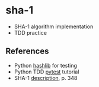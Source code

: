 # sha-1
* SHA-1 algorithm implementation
* TDD practice

## References
* Python [hashlib](https://docs.python.org/3/library/hashlib.html) for testing
* Python TDD [pytest](https://dev.to/wangonya/python-tdd-with-pytest-----getting-started-4l07) tutorial
* SHA-1 [description](http://citeseerx.ist.psu.edu/viewdoc/download?doi=10.1.1.99.2838&rep=rep1&type=pdf), p. 348
